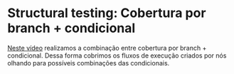 # Structural testing: Cobertura por branch + condicional

[Neste vídeo](https://drive.google.com/file/d/1Y_VVl9QJeoFoRlqlYhJ7ekQazxzm88B1/view?usp=sharing) realizamos a combinação entre cobertura por branch + condicional. Dessa forma cobrimos os fluxos de execução criados por nós olhando para possíveis combinações das condicionais. 